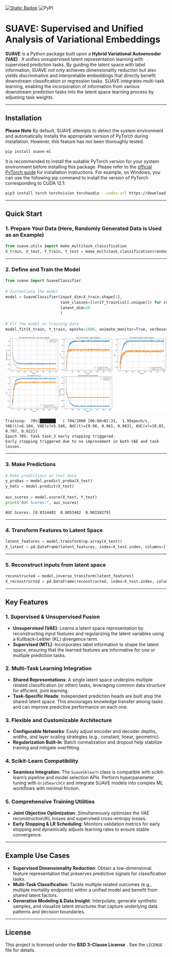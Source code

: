[![Static Badge](https://img.shields.io/badge/%E5%88%87%E6%8D%A2-%E4%B8%AD%E6%96%87%E7%89%88%E8%AF%B4%E6%98%8E%E6%96%87%E6%A1%A3-1082C3?style=flat)](https://github.com/xuxu-wei/SUAVE/blob/main/%E4%BD%BF%E7%94%A8%E8%AF%B4%E6%98%8E-%E4%B8%AD%E6%96%87%E7%89%88.md)  ![PyPI](https://img.shields.io/pypi/v/suave-ml)

# SUAVE: Supervised and Unified Analysis of Variational Embeddings

**SUAVE** is a Python package built upon a **Hybrid Variational Autoencoder (VAE)** . It unifies unsupervised latent representation learning with supervised prediction tasks. By guiding the latent space with label information, SUAVE not only achieves dimensionality reduction but also yields discriminative and interpretable embeddings that directly benefit downstream classification or regression tasks. SUAVE integrates multi-task learning, enabling the incorporation of information from various downstream prediction tasks into the latent space learning process by adjusting task weights.

---

## Installation

**Please Note** By default, SUAVE attempts to detect the system environment and automatically installs the appropriate version of PyTorch during installation. However, this feature has not been thoroughly tested.

```bash
pip install suave-ml
```

It is recommended to install the suitable PyTorch version for your system environment before installing this package. Please refer to the [official PyTorch guide](https://pytorch.org/get-started/locally/) for installation instructions. For example, on Windows, you can use the following pip command to install the version of PyTorch corresponding to CUDA 12.1:

```bash
pip3 install torch torchvision torchaudio --index-url https://download.pytorch.org/whl/cu121
```

---

## Quick Start

### 1. Prepare Your Data (Here, Randomly Generated Data is Used as an Example)

```python
from suave.utils import make_multitask_classification
X_train, X_test, Y_train, Y_test = make_multitask_classification(random_state=123)
```

---

### 2. Define and Train the Model

```python
from suave import SuaveClassifier

# Instantiate the model
model = SuaveClassifier(input_dim=X_train.shape[1],                                             # Input feature dimension
                        task_classes=[len(Y_train[col].unique()) for col in Y_train.columns],   # Number of binary classification tasks
                        latent_dim=20                                                           # Latent dimension
                        )

# Fit the model on training data
model.fit(X_train, Y_train, epochs=1000, animate_monitor=True, verbose=1)
```

![png](readme_files/readme_3_0.png)

```
Training:  70%|███████   | 704/1000 [06:00<02:31,  1.95epoch/s, VAE(t)=6.104, VAE(v)=5.546, AUC(t)=[0.98, 0.961, 0.983], AUC(v)=[0.83, 0.797, 0.922]]  
Epoch 705: Task task_3 early stopping triggered.
Early stopping triggered due to no improvement in both VAE and task losses.
```

---

### 3. Make Predictions

```python
# Make predictions on test data
y_probas = model.predict_proba(X_test)
y_hats = model.predict(X_test)

auc_scores = model.score(X_test, Y_test)
print("AUC Scores:", auc_scores)
```

```
AUC Scores: [0.8314483  0.8053462  0.90158279]
```

---

### 4. Transform Features to Latent Space

```python
latent_features = model.transform(np.array(X_test))
X_latent = pd.DataFrame(latent_features, index=X_test.index, columns=[f'latent_feature {i+1}' for i in range(10)]) # number of columns should be the same as `latent_dim`
```

---

### 5. Reconstruct inputs from latent space

```python
reconstructed = model.inverse_transform(latent_features)
X_reconstructed = pd.DataFrame(reconstructed, index=X_test.index, columns=X_test.columns)
```

---

## Key Features

### 1. Supervised & Unsupervised Fusion

- **Unsupervised (VAE)**: Learns a latent space representation by reconstructing input features and regularizing the latent variables using a Kullback-Leibler (KL) divergence term.
- **Supervised (MTL)**: Incorporates label information to shape the latent space, ensuring that the learned features are informative for one or multiple prediction tasks.

### 2. Multi-Task Learning Integration

- **Shared Representations**: A single latent space underpins multiple related classification (or other) tasks, leveraging common data structure for efficient, joint learning.
- **Task-Specific Heads**: Independent prediction heads are built atop the shared latent space. This encourages knowledge transfer among tasks and can improve predictive performance on each one.

### 3. Flexible and Customizable Architecture

- **Configurable Networks**: Easily adjust encoder and decoder depths, widths, and layer scaling strategies (e.g., constant, linear, geometric).
- **Regularization Built-In**: Batch normalization and dropout help stabilize training and mitigate overfitting.

### 4. Scikit-Learn Compatibility

- **Seamless Integration**: The `SuaveSklearn` class is compatible with scikit-learn’s pipeline and model selection APIs. Perform hyperparameter tuning with `GridSearchCV` and integrate SUAVE models into complex ML workflows with minimal friction.

### 5. Comprehensive Training Utilities

- **Joint Objective Optimization**: Simultaneously optimizes the VAE reconstruction/KL losses and supervised cross-entropy losses.
- **Early Stopping & LR Scheduling**: Monitors validation metrics for early stopping and dynamically adjusts learning rates to ensure stable convergence.

---

## Example Use Cases

- **Supervised Dimensionality Reduction**: Obtain a low-dimensional feature representation that preserves predictive signals for classification tasks.
- **Multi-Task Classification**: Tackle multiple related outcomes (e.g., multiple mortality endpoints) within a unified model and benefit from shared latent factors.
- **Generative Modeling & Data Insight**: Interpolate, generate synthetic samples, and visualize latent structures that capture underlying data patterns and decision boundaries.

---

## License

This project is licensed under the **BSD 3-Clause License** . See the `LICENSE` file for details.
